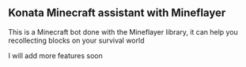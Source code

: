 ## Konata Minecraft assistant with Mineflayer

This is a Minecraft bot done with the Mineflayer library, it can help you recollecting blocks on your survival world

I will add more features soon
